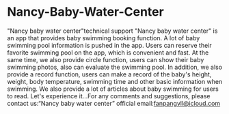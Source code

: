 # Nancy-Baby-Water-Center
"Nancy baby water center"technical support
"Nancy baby water center" is an app that provides baby swimming booking function. A lot of baby swimming pool information is pushed in the app. Users can reserve their favorite swimming pool on the app, which is convenient and fast. At the same time, we also provide circle function, users can show their baby swimming photos, also can evaluate the swimming pool. In addition, we also provide a record function, users can make a record of the baby's height, weight, body temperature, swimming time and other basic information when swimming. We also provide a lot of articles about baby swimming for users to read. Let's experience it…For any comments and suggestions, please contact us:“Nancy baby water center” official email:fanpangvll@icloud.com

